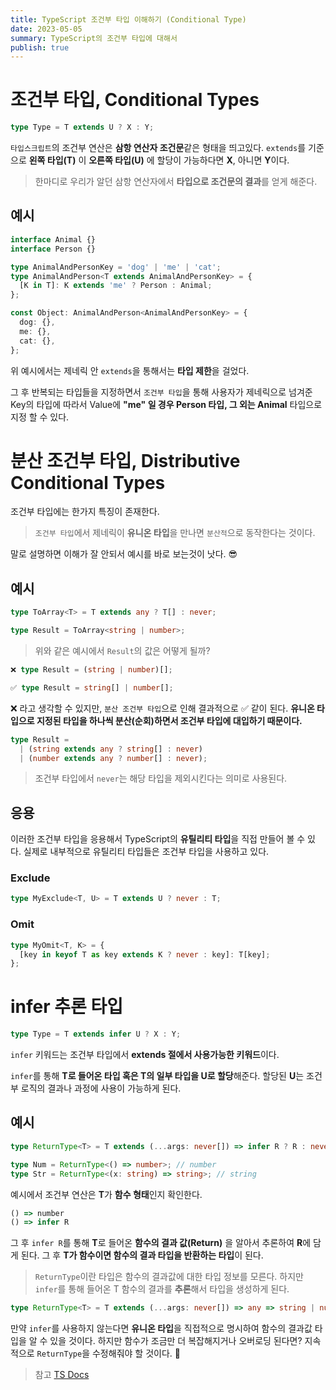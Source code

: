 ```yaml
---
title: TypeScript 조건부 타입 이해하기 (Conditional Type)
date: 2023-05-05
summary: TypeScript의 조건부 타입에 대해서
publish: true
---
```


# 조건부 타입, Conditional Types

```typescript
type Type = T extends U ? X : Y;
```

`타입스크립트`의 조건부 연산은 **삼항 연산자 조건문**같은 형태을 띄고있다. `extends`를 기준으로 **왼쪽 타입(T)** 이 **오른쪽 타입(U)** 에 할당이 가능하다면 **X**, 아니면 **Y**이다.

> 한마디로 우리가 알던 삼항 연산자에서 **타입으로 조건문의 결과**를 얻게 해준다.

## 예시

```typescript showLineNumbers {6}
interface Animal {}
interface Person {}

type AnimalAndPersonKey = 'dog' | 'me' | 'cat';
type AnimalAndPerson<T extends AnimalAndPersonKey> = {
  [K in T]: K extends 'me' ? Person : Animal;
};

const Object: AnimalAndPerson<AnimalAndPersonKey> = {
  dog: {},
  me: {},
  cat: {},
};
```

위 예시에서는 제네릭 안 `extends`을 통해서는 **타입 제한**을 걸었다.

그 후 반복되는 타입들을 지정하면서 `조건부 타입`을 통해 사용자가 제네릭으로 넘겨준 Key의 타입에 따라서 Value에 **"me" 일 경우 Person 타입, 그 외는 Animal** 타입으로 지정 할 수 있다.

# 분산 조건부 타입, Distributive Conditional Types

조건부 타입에는 한가지 특징이 존재한다.

> `조건부 타입`에서 제네릭이 **유니온 타입**을 만나면 `분산적`으로 동작한다는 것이다.

말로 설명하면 이해가 잘 안되서 예시를 바로 보는것이 낫다. 😎

## 예시

```typescript showLineNumbers {3}
type ToArray<T> = T extends any ? T[] : never;

type Result = ToArray<string | number>;
```

> 위와 같은 예시에서 `Result`의 값은 어떻게 될까?

```typescript
❌ type Result = (string | number)[];

✅ type Result = string[] | number[];
```

❌ 라고 생각할 수 있지만, `분산 조건부 타입`으로 인해 결과적으로 ✅ 같이 된다. **유니온 타입으로 지정된 타입을 하나씩 분산(순회)하면서 조건부 타입에 대입하기 때문이다.**

```typescript
type Result =
  | (string extends any ? string[] : never)
  | (number extends any ? number[] : never);
```

> 조건부 타입에서 `never`는 해당 타입을 제외시킨다는 의미로 사용된다.

## 응용

이러한 조건부 타입을 응용해서 TypeScript의 **유틸리티 타입**을 직접 만들어 볼 수 있다. 실제로 내부적으로 유틸리티 타입들은 조건부 타입을 사용하고 있다.

### Exclude

```typescript
type MyExclude<T, U> = T extends U ? never : T;
```

### Omit

```typescript
type MyOmit<T, K> = {
  [key in keyof T as key extends K ? never : key]: T[key];
};
```

# infer 추론 타입

```typescript
type Type = T extends infer U ? X : Y;
```

`infer` 키워드는 조건부 타입에서 **extends 절에서 사용가능한 키워드**이다.

`infer`를 통해 **T로 들어온 타입 혹은 T의 일부 타입을 U로 할당**해준다. 할당된 **U**는 조건부 로직의 결과나 과정에 사용이 가능하게 된다.

## 예시

```typescript showLineNumbers
type ReturnType<T> = T extends (...args: never[]) => infer R ? R : never;

type Num = ReturnType<() => number>; // number
type Str = ReturnType<(x: string) => string>; // string
```

예시에서 조건부 연산은 **T**가 **함수 형태**인지 확인한다.

```ts
() => number
() => infer R
```

그 후 `infer R`를 통해 **T**로 들어온 **함수의 결과 값(Return)** 을 알아서 추론하여 **R**에 담게 된다. 그 후 **T가 함수이면 함수의 결과 타입을 반환하는 타입**이 된다.

> `ReturnType`이란 타입은 함수의 결과값에 대한 타입 정보를 모른다. 하지만 `infer`를 통해 들어온 T 함수의 결과를 **추론**해서 타입을 생성하게 된다.

```typescript
type ReturnType<T> = T extends (...args: never[]) => any => string | number : never;
```

만약 `infer`를 사용하지 않는다면 **유니온 타입**을 직접적으로 명시하여 함수의 결과값 타입을 알 수 있을 것이다. 하지만 함수가 조금만 더 복잡해지거나 오버로딩 된다면? 지속적으로 `ReturnType`을 수정해줘야 할 것이다. 🥹

> 참고 [TS Docs](https://www.typescriptlang.org/docs/handbook/2/conditional-types.html)
